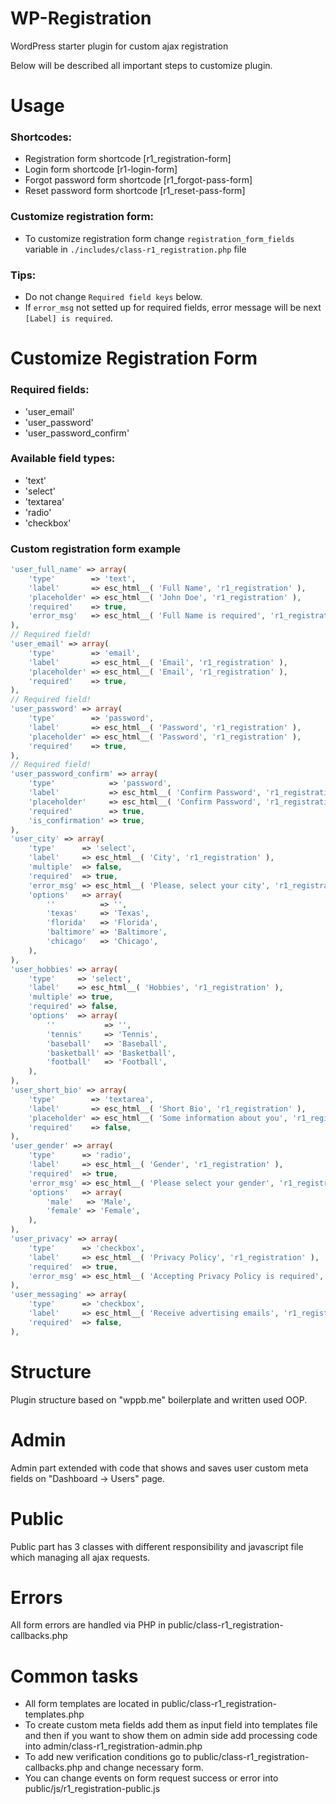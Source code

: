 # WP-Registration

WordPress starter plugin for custom ajax registration

Below will be described all important steps to customize plugin.

# Usage

### Shortcodes:
- Registration form shortcode [r1_registration-form]
- Login form shortcode [r1-login-form]
- Forgot password form shortcode [r1_forgot-pass-form]
- Reset password form shortcode [r1_reset-pass-form]

### Customize registration form:
- To customize registration form change <code>registration_form_fields</code> variable in <code>./includes/class-r1_registration.php</code> file

### Tips:
- Do not change <code>Required field keys</code> below.
- If <code>error_msg</code> not setted up for required fields, error message will be next <code>[Label] is required</code>.

# Customize Registration Form

### Required fields:
- 'user_email'
- 'user_password'
- 'user_password_confirm'
  
### Available field types:
- 'text'
- 'select'
- 'textarea'
- 'radio'
- 'checkbox'

### Custom registration form example
```php
'user_full_name' => array(
	'type'        => 'text',
	'label'       => esc_html__( 'Full Name', 'r1_registration' ),
	'placeholder' => esc_html__( 'John Doe', 'r1_registration' ),
	'required'    => true,
	'error_msg'   => esc_html__( 'Full Name is required', 'r1_registration' ),
),
// Required field!
'user_email' => array(
	'type'        => 'email',
	'label'       => esc_html__( 'Email', 'r1_registration' ),
	'placeholder' => esc_html__( 'Email', 'r1_registration' ),
	'required'    => true,
),
// Required field!
'user_password' => array(
	'type'        => 'password',
	'label'       => esc_html__( 'Password', 'r1_registration' ),
	'placeholder' => esc_html__( 'Password', 'r1_registration' ),
	'required'    => true,
),
// Required field!
'user_password_confirm' => array(
	'type'            => 'password',
	'label'           => esc_html__( 'Confirm Password', 'r1_registration' ),
	'placeholder'     => esc_html__( 'Confirm Password', 'r1_registration' ),
	'required'        => true,
	'is_confirmation' => true,
),
'user_city' => array(
	'type'      => 'select',
	'label'     => esc_html__( 'City', 'r1_registration' ),
	'multiple'  => false,
	'required'  => true,
	'error_msg' => esc_html__( 'Please, select your city', 'r1_registration' ),
	'options'   => array(
		''          => '',
		'texas'     => 'Texas',
		'florida'   => 'Florida',
		'baltimore' => 'Baltimore',
		'chicago'   => 'Chicago',
	),
),
'user_hobbies' => array(
	'type'     => 'select',
	'label'    => esc_html__( 'Hobbies', 'r1_registration' ),
	'multiple' => true,
	'required' => false,
	'options'  => array(
		''           => '',
		'tennis'     => 'Tennis',
		'baseball'   => 'Baseball',
		'basketball' => 'Basketball',
		'football'   => 'Football',
	),
),
'user_short_bio' => array(
	'type'        => 'textarea',
	'label'       => esc_html__( 'Short Bio', 'r1_registration' ),
	'placeholder' => esc_html__( 'Some information about you', 'r1_registration' ),
	'required'    => false,
),
'user_gender' => array(
	'type'      => 'radio',
	'label'     => esc_html__( 'Gender', 'r1_registration' ),
	'required'  => true,
	'error_msg' => esc_html__( 'Please select your gender', 'r1_registration' ),
	'options'   => array(
		'male'   => 'Male',
		'female' => 'Female',
	),
),
'user_privacy' => array(
	'type'      => 'checkbox',
	'label'     => esc_html__( 'Privacy Policy', 'r1_registration' ),
	'required'  => true,
	'error_msg' => esc_html__( 'Accepting Privacy Policy is required', 'r1_registration' ),
),
'user_messaging' => array(
	'type'      => 'checkbox',
	'label'     => esc_html__( 'Receive advertising emails', 'r1_registration' ),
	'required'  => false,
),
```

# Structure
Plugin structure based on "wppb.me" boilerplate and written used OOP.

# Admin
Admin part extended with code that shows and saves user custom meta fields on "Dashboard -> Users" page.

# Public
Public part has 3 classes with different responsibility and javascript file which managing all ajax requests.

# Errors
All form errors are handled via PHP in public/class-r1_registration-callbacks.php

# Common tasks
- All form templates are located in public/class-r1_registration-templates.php
- To create custom meta fields add them as input field into templates file and then if you want to show them on admin side add processing code into admin/class-r1_registration-admin.php
- To add new verification conditions go to public/class-r1_registration-callbacks.php and change necessary form.
- You can change events on form request success or error into public/js/r1_registration-public.js

